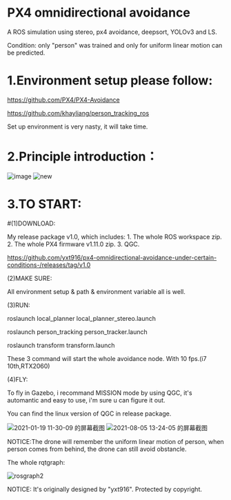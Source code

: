 # PX4 omnidirectional avoidance

A ROS simulation using stereo, px4 avoidance, deepsort, YOLOv3 and LS. 

Condition: only "person" was trained and only for uniform linear motion can be predicted.

# 1.Environment setup please follow:

https://github.com/PX4/PX4-Avoidance

https://github.com/khayliang/person_tracking_ros

Set up environment is very nasty, it will take time.


# 2.Principle introduction：


![image](https://user-images.githubusercontent.com/68857748/128591008-d3dd80b7-47fa-419b-9026-7fdec664d27a.png)
![new](https://user-images.githubusercontent.com/68857748/128595097-4595614c-ef4a-413c-99ab-49be4e01392f.gif)










# 3.TO START:
#(1)DOWNLOAD: 

My release package v1.0, which includes:  1. The whole ROS workspace zip.  2. The whole PX4 firmware v1.11.0 zip.  3. QGC.

https://github.com/yxt916/px4-omnidirectional-avoidance-under-certain-conditions-/releases/tag/v1.0


(2)MAKE SURE: 

All environment setup & path & environment variable all is well.


(3)RUN:






roslaunch local_planner local_planner_stereo.launch

roslaunch person_tracking person_tracker.launch

roslaunch transform transform.launch


These 3 command will start the whole avoidance node. With 10 fps.(i7 10th,RTX2060)


(4)FLY:

To fly in Gazebo, i recommand MISSION mode by using QGC, it's automantic and easy to use, i'm sure u can figure it out.

You can find the linux version of QGC in release package.



![2021-01-19 11-30-09 的屏幕截图](https://user-images.githubusercontent.com/68857748/128594676-048c3bd6-3a82-4bbe-8e8a-e66d8920c02c.png)
![2021-08-05 13-24-05 的屏幕截图](https://user-images.githubusercontent.com/68857748/128594679-ba38924c-3e5a-4be3-b4fd-8e8c52591f43.png)




NOTICE:The drone will remember the uniform linear motion of person, when person comes from behind, the drone can still avoid obstancle.




The whole rqtgraph:


![rosgraph2](https://user-images.githubusercontent.com/68857748/128590767-d5ad1ddc-9984-4fa8-95e1-188ff2cb8ec1.png)


NOTICE: It's originally designed by "yxt916". Protected by copyright.
